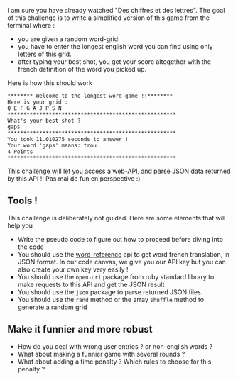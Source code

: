 I am sure you have already watched "Des chiffres et des lettres". The goal of this challenge is to write a simplified version of this game from the terminal where :

* you are given a random word-grid.
* you have to enter the longest english word you can find using only letters of this grid.
* after typing your best shot, you get your score altogether with the french definition of the word you picked up.

Here is how this should work

```
******** Welcome to the longest word-game !!********
Here is your grid :
Q E F G A J P S N
*****************************************************
What's your best shot ?
gaps
*****************************************************
You took 11.010275 seconds to answer !
Your word 'gaps' means: trou
4 Points
*****************************************************
```

This challenge will let you access a web-API, and parse JSON data returned by this API !! Pas mal de fun en perspective :)

## Tools !
This challenge is deliberately not guided. Here are some elements that will help you
* Write the pseudo code to figure out how to proceed before diving into the code
* You should use the [word-reference](http://www.wordreference.com/docs/api.aspx) api to get word french translation, in JSON format. In our code canvas, we give you our API key but you can also create your own key very easily !
* You should use the `open-uri` package from ruby standard library to make requests to this API and get the JSON result
* You should use the `json` package to parse returned JSON files.
* You should use the `rand` method or the array `shuffle` method to generate a random grid

## Make it funnier and more robust
* How do you deal with wrong user entries ? or non-english words ?
* What about making a funnier game with several rounds ?
* What about adding a time penalty ? Which rules to choose for this penalty ?



